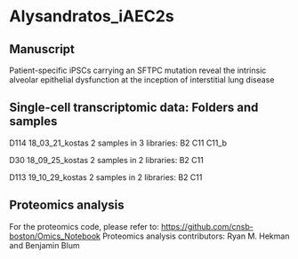 # Alysandratos_iAEC2s

## Manuscript

Patient-specific iPSCs carrying an SFTPC mutation reveal the intrinsic alveolar epithelial dysfunction at the inception of interstitial lung disease 

## Single-cell transcriptomic data: Folders and samples

D114 18_03_21_kostas
    2 samples in 3 libraries: B2  C11  C11_b

D30 18_09_25_kostas
    2 samples in 2 libraries: B2  C11

D113 19_10_29_kostas
    2 samples in 2 libraries: B2 C11

## Proteomics analysis

For the proteomics code, please refer to:  https://github.com/cnsb-boston/Omics_Notebook 
Proteomics analysis contributors: Ryan M. Hekman and Benjamin Blum